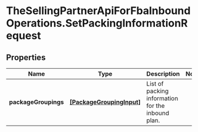 # TheSellingPartnerApiForFbaInboundOperations.SetPackingInformationRequest

## Properties

Name | Type | Description | Notes
------------ | ------------- | ------------- | -------------
**packageGroupings** | [**[PackageGroupingInput]**](PackageGroupingInput.md) | List of packing information for the inbound plan. | 


